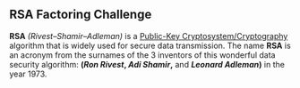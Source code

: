 ## RSA Factoring Challenge

**RSA** *(Rivest–Shamir–Adleman)* is a [Public-Key Cryptosystem/Cryptography](https://en.wikipedia.org/wiki/Public-key_cryptography) algorithm that is widely used for secure data transmission. The name **RSA** is an acronym from the surnames of the 3 inventors of this wonderful data security algorithm: **(*Ron Rivest*, *Adi Shamir*,** and ***Leonard Adleman*)** in the year 1973.
